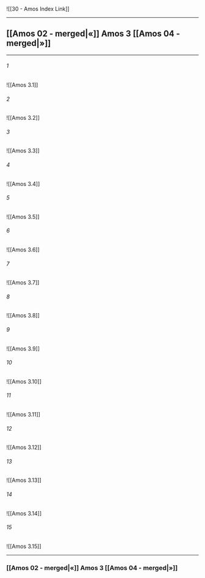 ![[30 - Amos Index Link]]

---
##  [[Amos 02 - merged|«]] Amos 3 [[Amos 04 - merged|»]]

---

###### 1
![[Amos 3.1]] 

###### 2
![[Amos 3.2]] 

###### 3
![[Amos 3.3]] 

###### 4
![[Amos 3.4]]

###### 5 
![[Amos 3.5]] 

###### 6
![[Amos 3.6]] 

###### 7
![[Amos 3.7]] 

###### 8
![[Amos 3.8]] 

###### 9
![[Amos 3.9]] 

###### 10
![[Amos 3.10]] 

###### 11
![[Amos 3.11]] 

###### 12
![[Amos 3.12]]

###### 13
![[Amos 3.13]] 

###### 14
![[Amos 3.14]] 

###### 15
![[Amos 3.15]]


---
###  [[Amos 02 - merged|«]] Amos 3 [[Amos 04 - merged|»]]